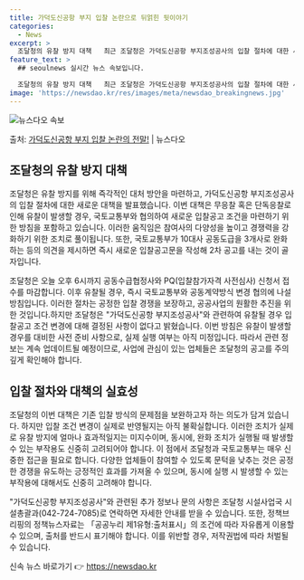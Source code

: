 ```yaml
---
title: 가덕도신공항 부지 입찰 논란으로 뒤얽힌 뒷이야기
categories:
  - News
excerpt: >
  조달청의 유찰 방지 대책   최근 조달청은 가덕도신공항 부지조성공사의 입찰 절차에 대한 새로운 대책을 발표했…
feature_text: >
  ## seoulnews 실시간 뉴스 속보입니다.

  조달청의 유찰 방지 대책   최근 조달청은 가덕도신공항 부지조성공사의 입찰 절차에 대한 새로운 대책을 발표했…
image: 'https://newsdao.kr/res/images/meta/newsdao_breakingnews.jpg'
---
```


![뉴스다오 속보](https://newsdao.kr/res/images/meta/newsdao_breakingnews.jpg)

<p>출처: <a href="https://newsdao.kr/4116" rel="dofollow">가덕도신공항 부지 입찰 논란의 전말!</a> | 뉴스다오</p>

<h2 data-ke-size="size26">조달청의 유찰 방지 대책</h2>
조달청은 유찰 방지를 위해 즉각적인 대처 방안을 마련하고, 가덕도신공항 부지조성공사의 입찰 절차에 대한 새로운 대책을 발표했습니다. 이번 대책은 무응찰 혹은 단독응찰로 인해 유찰이 발생할 경우, 국토교통부와 협의하여 새로운 입찰공고 조건을 마련하기 위한 방침을 포함하고 있습니다. 이러한 움직임은 참여사의 다양성을 높이고 경쟁력을 강화하기 위한 조치로 풀이됩니다. 또한, 국토교통부가 10대사 공동도급을 3개사로 완화하는 등의 의견을 제시하면 즉시 새로운 입찰공고문을 작성해 2차 공고를 내는 것이 골자입니다.

<p data-ke-size="size16">조달청은 오늘 오후 6시까지 공동수급협정사와 PQ(입찰참가자격 사전심사) 신청서 접수를 마감합니다. 이후 유찰될 경우, 즉시 국토교통부와 공동계약방식 변경 협의에 나설 방침입니다. 이러한 절차는 공정한 입찰 경쟁을 보장하고, 공공사업의 원활한 추진을 위한 것입니다.하지만 조달청은 "가덕도신공항 부지조성공사"와 관련하여 유찰될 경우 입찰공고 조건 변경에 대해 결정된 사항이 없다고 밝혔습니다. 이번 방침은 유찰이 발생할 경우를 대비한 사전 준비 사항으로, 실제 실행 여부는 아직 미정입니다. 따라서 관련 정보는 계속 업데이트될 예정이므로, 사업에 관심이 있는 업체들은 조달청의 공고를 주의 깊게 확인해야 합니다.</p>

<h2 data-ke-size="size26">입찰 절차와 대책의 실효성</h2>
조달청의 이번 대책은 기존 입찰 방식의 문제점을 보완하고자 하는 의도가 담겨 있습니다. 하지만 입찰 조건 변경이 실제로 반영될지는 아직 불확실합니다. 이러한 조치가 실제로 유찰 방지에 얼마나 효과적일지는 미지수이며, 동시에, 완화 조치가 실행될 때 발생할 수 있는 부작용도 신중히 고려되어야 합니다. 이 점에서 조달청과 국토교통부는 매우 신중한 접근을 필요로 합니다. 다양한 업체들이 참여할 수 있도록 문턱을 낮추는 것은 공정한 경쟁을 유도하는 긍정적인 효과를 가져올 수 있으며, 동시에 실행 시 발생할 수 있는 부작용에 대해서도 신중히 고려해야 합니다.

<p data-ke-size="size16">"가덕도신공항 부지조성공사"와 관련된 추가 정보나 문의 사항은 조달청 시설사업국 시설총괄과(042-724-7085)로 연락하면 자세한 안내를 받을 수 있습니다. 또한, 정책브리핑의 정책뉴스자료는 「공공누리 제1유형:출처표시」의 조건에 따라 자유롭게 이용할 수 있으며, 출처를 반드시 표기해야 합니다. 이를 위반할 경우, 저작권법에 따라 처벌될 수 있습니다.</p> 

신속 뉴스 바로가기 👉 <a href="https://newsdao.kr" rel="dofollow">https://newsdao.kr</a>


